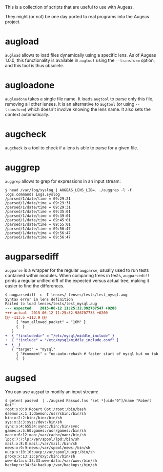 This is a collection of scripts that are useful to use with Augeas.

They might (or not) be one day ported to real programs into the Augeas project.

augload
=======

`augload` allows to load files dynamically using a specific lens.
As of Augeas 1.0.0, this functionality is available in `augtool` using the `--transform` option,
and this tool is thus obsolete.

augloadone
==========

`augloadone` takes a single file name. It loads `augtool` to parse only this file, removing all other lenses. It is an alternative to `augtool` (or using `--transform`) which doesn't involve knowing the lens name. It also sets the context automatically.

augcheck
========

`augcheck` is a tool to check if a lens is able to parse for a given file.

auggrep
=======

`auggrep` allows to grep for expressions in an input stream:

    $ head /var/log/syslog | AUGEAS_LENS_LIB=. ./auggrep -l -f logs.commands Logs.syslog
    /parsed/1/date/time = 09:29:21
    /parsed/1/date/time = 09:29:31
    /parsed/1/date/time = 09:29:31
    /parsed/1/date/time = 09:35:01
    /parsed/1/date/time = 09:39:01
    /parsed/1/date/time = 09:45:01
    /parsed/1/date/time = 09:55:01
    /parsed/1/date/time = 09:56:47
    /parsed/1/date/time = 09:56:47
    /parsed/1/date/time = 09:56:47

augparsediff
============

`augparse` is a wrapper for the regular `augparse`, usually used to run tests contained within modules.  When comparing trees in tests, `augparsediff` prints a regular unified diff of the expected versus actual tree, making it easier to find the differences.

```diff
$ augparsediff -c -I lenses/ lenses/tests/test_mysql.aug 
Syntax error in lens definition
Failed to load lenses/tests/test_mysql.aug
--- expected	2015-06-12 11:25:32.982707547 +0200
+++ actual	2015-06-12 11:25:32.986707733 +0200
@@ -113,6 +113,9 @@
     { "max_allowed_packet" = "16M" }
     {  }
   }
+  { "!includedir" = "/etc/mysql/middle_include" }
+  { "!include" = "/etc/mysql/middle_include.conf" }
+  {  }
   { "target" = "mysql"
     { "#comment" = "no-auto-rehash	# faster start of mysql but no tab completition" }
     {  }
```

augsed
======

You can use `augsed` to modify an input stream:

    $ getent passwd  | ./augsed Passwd.lns 'set *[uid="0"]/name "Robert Oot"'
    root:x:0:0:Robert Oot:/root:/bin/bash
    daemon:x:1:1:daemon:/usr/sbin:/bin/sh
    bin:x:2:2:bin:/bin:/bin/sh
    sys:x:3:3:sys:/dev:/bin/sh
    sync:x:4:65534:sync:/bin:/bin/sync
    games:x:5:60:games:/usr/games:/bin/sh
    man:x:6:12:man:/var/cache/man:/bin/sh
    lp:x:7:7:lp:/var/spool/lpd:/bin/sh
    mail:x:8:8:mail:/var/mail:/bin/sh
    news:x:9:9:news:/var/spool/news:/bin/sh
    uucp:x:10:10:uucp:/var/spool/uucp:/bin/sh
    proxy:x:13:13:proxy:/bin:/bin/sh
    www-data:x:33:33:www-data:/var/www:/bin/sh
    backup:x:34:34:backup:/var/backups:/bin/sh




